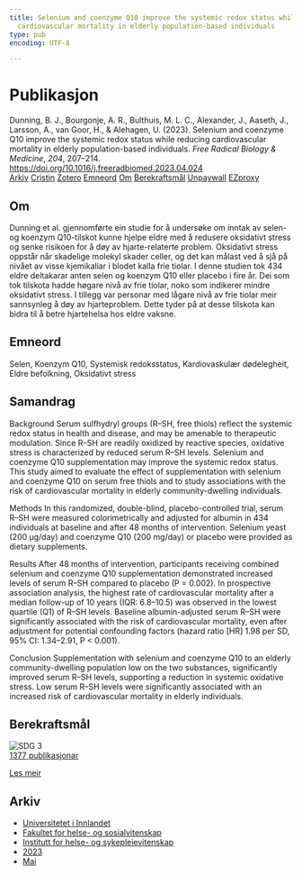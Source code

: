 ```yaml
---
title: Selenium and coenzyme Q10 improve the systemic redox status while reducing
  cardiovascular mortality in elderly population-based individuals
type: pub
encoding: UTF-8

---
```

<h1>Publikasjon</h1>
<article id="csl-bib-container-24Z2FMU4" class="csl-bib-container">
  <div class="csl-bib-body"> <div class="csl-entry">Dunning, B. J., Bourgonje, A. R., Bulthuis, M. L. C., Alexander, J., Aaseth, J., Larsson, A., van Goor, H., &#38; Alehagen, U. (2023). Selenium and coenzyme Q10 improve the systemic redox status while reducing cardiovascular mortality in elderly population-based individuals. <i>Free Radical Biology &#38; Medicine</i>, <i>204</i>, 207–214. <a href="https://doi.org/10.1016/j.freeradbiomed.2023.04.024">https://doi.org/10.1016/j.freeradbiomed.2023.04.024</a></div> </div>
  <div class="csl-bib-buttons">
    <a href="#taxonomy-article-24Z2FMU4" alt="archive" class="csl-bib-button">Arkiv</a>
    <a href="https://app.cristin.no/results/show.jsf?id=2150204" alt="Cristin" class="csl-bib-button">Cristin</a>
    <a href="http://zotero.org/groups/5881554/items/24Z2FMU4" alt="Zotero" class="csl-bib-button">Zotero</a>
    <a href="#keywords-article-24Z2FMU4" alt="keywords" class="csl-bib-button">Emneord</a>
    <a href="#about-article-24Z2FMU4" alt="about_pub" class="csl-bib-button">Om</a>
    <a href="#sdg-article-24Z2FMU4" alt="sdg" class="csl-bib-button">Berekraftsmål</a>
    <a href="https://doi.org/10.1016/j.freeradbiomed.2023.04.024" alt="Unpaywall" class="csl-bib-button">Unpaywall</a>
    <a href="https://doi.org/10.1016/j.freeradbiomed.2023.04.024" alt="EZproxy" class="csl-bib-button">EZproxy</a>
  </div>
  <div id="csl-bib-meta-container-24Z2FMU4"></div>
</article>
<div id="csl-bib-meta-24Z2FMU4" class="csl-bib-meta">
  <article id="about-article-24Z2FMU4" class="about_pub-article">
    <h1>Om</h1>
    Dunning et al. gjennomførte ein studie for å undersøke om inntak av selen- og koenzym Q10-tilskot kunne hjelpe eldre med å redusere oksidativt stress og senke risikoen for å døy av hjarte-relaterte problem. Oksidativt stress oppstår når skadelige molekyl skader celler, og det kan målast ved å sjå på nivået av visse kjemikaliar i blodet kalla frie tiolar. I denne studien tok 434 eldre deltakarar anten selen og koenzym Q10 eller placebo i fire år. Dei som tok tilskota hadde høgare nivå av frie tiolar, noko som indikerer mindre oksidativt stress. I tillegg var personar med lågare nivå av frie tiolar meir sannsynleg å døy av hjarteproblem. Dette tyder på at desse tilskota kan bidra til å betre hjartehelsa hos eldre vaksne.
  </article>
  <article id="keywords-article-24Z2FMU4" class="keywords-article">
    <h1>Emneord</h1>
    Selen, Koenzym Q10, Systemisk redoksstatus, Kardiovaskulær dødelegheit, Eldre befolkning, Oksidativt stress
  </article>
  <article id="abstract-article-24Z2FMU4" class="abstract-article">
    <h1>Samandrag</h1>
    Background 
Serum sulfhydryl groups (R–SH, free thiols) reflect the systemic redox status in health and disease, and may be amenable to therapeutic modulation. Since R–SH are readily oxidized by reactive species, oxidative stress is characterized by reduced serum R–SH levels. Selenium and coenzyme Q10 supplementation may improve the systemic redox status. This study aimed to evaluate the effect of supplementation with selenium and coenzyme Q10 on serum free thiols and to study associations with the risk of cardiovascular mortality in elderly community-dwelling individuals. 
 
Methods 
In this randomized, double-blind, placebo-controlled trial, serum R–SH were measured colorimetrically and adjusted for albumin in 434 individuals at baseline and after 48 months of intervention. Selenium yeast (200 μg/day) and coenzyme Q10 (200 mg/day) or placebo were provided as dietary supplements. 
 
Results 
After 48 months of intervention, participants receiving combined selenium and coenzyme Q10 supplementation demonstrated increased levels of serum R–SH compared to placebo (P = 0.002). In prospective association analysis, the highest rate of cardiovascular mortality after a median follow-up of 10 years (IQR: 6.8–10.5) was observed in the lowest quartile (Q1) of R–SH levels. Baseline albumin-adjusted serum R–SH were significantly associated with the risk of cardiovascular mortality, even after adjustment for potential confounding factors (hazard ratio [HR] 1.98 per SD, 95% CI: 1.34–2.91, P < 0.001). 
 
Conclusion 
Supplementation with selenium and coenzyme Q10 to an elderly community-dwelling population low on the two substances, significantly improved serum R–SH levels, supporting a reduction in systemic oxidative stress. Low serum R–SH levels were significantly associated with an increased risk of cardiovascular mortality in elderly individuals.
  </article>
  <article id="sdg-article-24Z2FMU4" class="sdg-article">
    <h1>Berekraftsmål</h1>
    <div class="sdg-container"><div id="sdg3" class="sdg">
        <img src="{{< params subfolder >}}images/sdg/sdg03_nn.png" class="image" alt="SDG 3">
        <div class="sdg-overlay">
          <a href="{{< params subfolder >}}nn/archive/?sdg=3#archive" class="sdg-publication-count"><span>1377</span> publikasjonar</a>
          <p><a href="https://fn.no/om-fn/fns-baerekraftsmaal/god-helse-og-livskvalitet?lang=nno-NO" class="sdg-read-more">Les meir</a></p>
        </div>
      </div></div>
  </article>
  <article id="taxonomy-article-24Z2FMU4" class="taxonomy-article">
    <h1>Arkiv</h1>
    <ul>
      <li><a href="{{< params subfolder >}}nn/archive/?key=3DCRN523">Universitetet i Innlandet</a></li>
      <li><a href="{{< params subfolder >}}nn/archive/?key=IDKFS3MX">Fakultet for helse- og sosialvitenskap</a></li>
      <li><a href="{{< params subfolder >}}nn/archive/?key=GTV4ECMZ">Institutt for helse- og sykepleievitenskap</a></li>
      <li><a href="{{< params subfolder >}}nn/archive/?key=RX9SDGSP">2023</a></li>
      <li><a href="{{< params subfolder >}}nn/archive/?key=W2MXEMME">Mai</a></li>
    </ul>
  </article>
</div>
